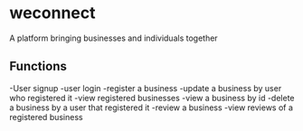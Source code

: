 # weconnect
A platform bringing businesses and individuals together

## Functions
-User signup
-user login
-register a business
-update a business by user who registered it
-view registered businesses
-view a business by id
-delete a business by a user that registered it
-review a business
-view reviews of a registered business
